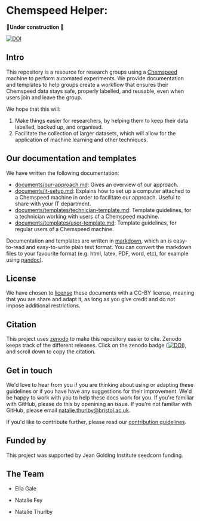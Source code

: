 # Chemspeed Helper: 
**🚧Under construction 🚧**

[![DOI](https://zenodo.org/badge/249396737.svg)](https://zenodo.org/badge/latestdoi/249396737)

## Intro
This repository is a resource for research groups using a [Chemspeed](https://www.chemspeed.com/) machine to perform automated experiments. We provide documentation and templates to help groups create a workflow that ensures their Chemspeed data stays safe, properly labelled, and reusable, even when users join and leave the group. 

We hope that this will:
1. Make things easier for researchers, by helping them to keep their data labelled, backed up, and organised. 
2. Facilitate the collection of larger datasets, which will allow for the application of machine learning and other techniques.

<!-- 
## Our software
In the future we could have software to automate part of the work. 
-->

## Our documentation and templates


We have written the following documentation:
* [documents/our-approach.md](documents/our-approach.md): Gives an overview of our approach.
* [documents/it-setup.md](documents/it-setup.md): Explains how to set up a computer attached to a Chemspeed machine in order to facilitate our approach. Useful to share with your IT department. 
* [documents/templates/technician-template.md](documents/templates/technician-template.md): Template guidelines, for a technician working with users of a Chemspeed machine.
* [documents/templates/user-template.md](documents/templates/user-template.md): Template guidelines, for regular users of a Chemspeed machine.

Documentation and templates are written in [markdown](https://daringfireball.net/projects/markdown), which an is easy-to-read and easy-to-write plain text format. You can convert the markdown files to your favourite format (e.g. html, latex, PDF, word, etc), for example using [pandoc](https://pandoc.org/)). 

## License
We have chosen to [license](LICENSE.md) these documents with a CC-BY license, meaning that you are share and adapt it, as long as you give credit and do not impose additional restrictions. 

## Citation
This project uses [zenodo](https://help.zenodo.org/features/) to make this repository easier to cite. Zenodo keeps track of the different releases. Click on the zenodo badge ([![DOI](https://zenodo.org/badge/249396737.svg)](https://zenodo.org/badge/latestdoi/249396737)), and scroll down to copy the citation.

## Get in touch
We'd love to hear from you if you are thinking about using or adapting these guidelines or if you have have any suggestions for their improvement. We'd be happy to work with you to help these docs work for you. If you're familiar with GitHub, please do this by openining an issue. If you're not familiar with GitHub, please email natalie.thurlby@bristol.ac.uk.

If you'd like to contribute further, please read our [contribution guidelines](CONTRIBUTING.md).

## Funded by
This project was supported by Jean Golding Institute seedcorn funding.

## The Team
<!-- picture here -->
* Ella Gale 
<!--bio here-->
* Natalie Fey
<!--bio here-->
* Natalie Thurlby
<!--bio here-->


